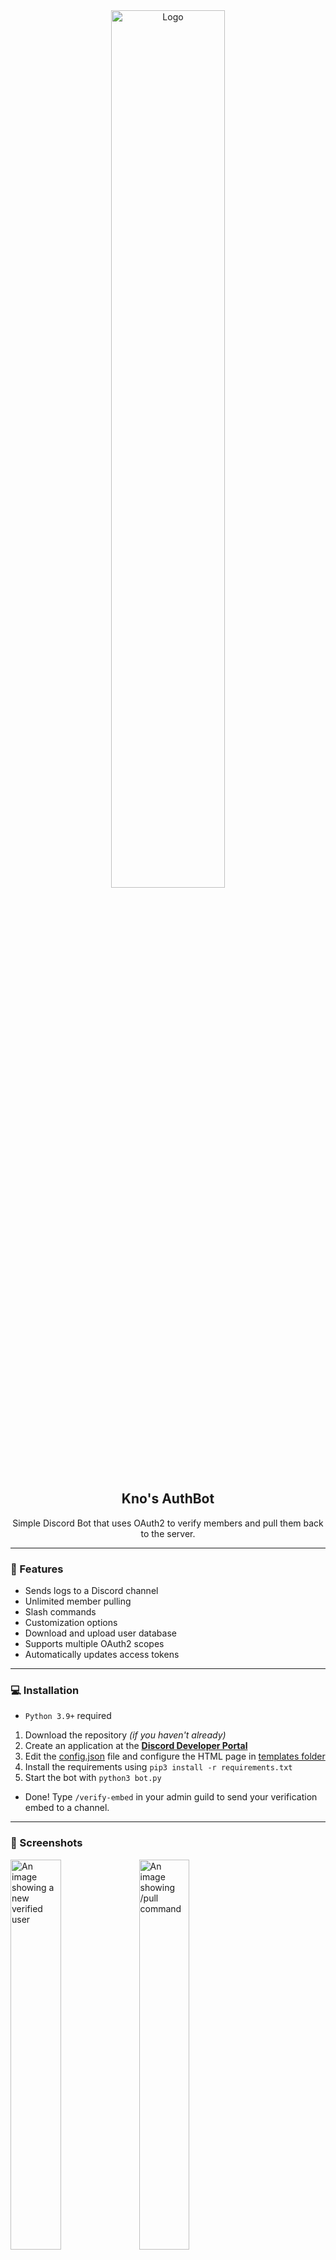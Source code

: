 <div align="center">
  <a href="https://github.com/knockstick/knos-authbot">
    <img src="https://media.discordapp.net/attachments/872388362160455693/1231498864926916649/logo.png?ex=66372db1&is=6624b8b1&hm=bbecdf5c8bd5af7632622b82586a98bf19dd5975a82e3733f6488cee94bed7ef&=&format=webp&quality=lossless" alt="Logo" style="width: 60%; height: 60%;">
  </a>
  
  <h2 align="center">Kno's AuthBot</h2>
  <p align="center">
    Simple Discord Bot that uses OAuth2 to verify members and pull them back to the server.
  </p>
</div>

---

### 🍕 Features

- Sends logs to a Discord channel
- Unlimited member pulling
- Slash commands
- Customization options
- Download and upload user database
- Supports multiple OAuth2 scopes
- Automatically updates access tokens
---

### 💻 Installation

- `Python 3.9+` required
1. Download the repository *(if you haven't already)*
2. Create an application at the <b>[Discord Developer Portal](https://discord.com/developers)</b>
3. Edit the [config.json](https://github.com/knockstick/knos-authbot/blob/main/config.json) file and configure the HTML page in [templates folder](https://github.com/knockstick/knos-authbot/blob/main/templates)
4. Install the requirements using `pip3 install -r requirements.txt`
5. Start the bot with `python3 bot.py`

- Done! Type `/verify-embed` in your admin guild to send your verification embed to a channel.
---

### 📸 Screenshots
<img src="https://media.discordapp.net/attachments/1230859548659683413/1231501737966440520/image.png?ex=6637305e&is=6624bb5e&hm=8c8c6d311fd8d6a83e6fb59b0d83fb966b6b87912ac9f06b54b39ac846729f26&=&format=webp&quality=lossless" style="width: 40%; height: 40%;" alt="An image showing a new verified user">
<img src="https://media.discordapp.net/attachments/1230859548659683413/1231503389200879626/image.png?ex=663731e8&is=6624bce8&hm=11ffedfb0a9ea384fa86e97ce77004f5570f8186332ece0835fea755ab225b5d&=&format=webp&quality=lossless" style="width: 40%; height: 40%;" alt="An image showing /pull command">

---

### ❗ Disclaimer

 This bot **may** lead to account termination or API blocking. This github repo is for **EDUCATIONAL PURPOSES ONLY.** I am not responsible for your actions.

---
